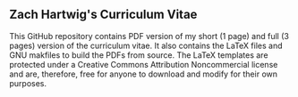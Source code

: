 ## Zach Hartwig's Curriculum Vitae

This GitHub repository contains PDF version of my short (1 page) and
full (3 pages) version of the curriculum vitae. It also contains the
LaTeX files and GNU makfiles to build the PDFs from source. The LaTeX
templates are protected under a Creative Commons Attribution
Noncommercial license and are, therefore, free for anyone to download
and modify for their own purposes.